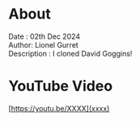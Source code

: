 # About
Date : 02th Dec 2024  
Author: Lionel Gurret  
Description : I cloned David Goggins!

# YouTube Video
[https://youtu.be/XXXX](xxxx)
